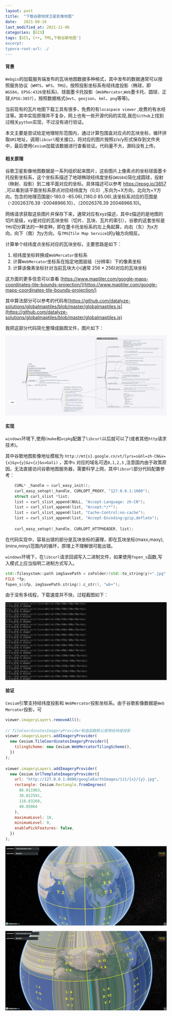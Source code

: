 ```yaml
---
layout: post
title:  "下载谷歌地球卫星影像地图"
date:   2021-08-16
last_modified_at: 2021-11-06
categories: [GIS]
tags: [GIS, C++, TMS,下载谷歌地图']
excerpt: 
typora-root-url: ./
---
```


#### 背景

`Webgis`的加载服务端发布的瓦块地图数据多种格式，其中发布的数据通常可以按照服务协议（`WMTS`、`WFS`、`TMS`)，按照投影坐标系有经纬度投影（椭球，即`WGS84`，`EPSG:4326`坐标系)、球面墨卡托投影（`WebMercator`,`Web`墨卡托、圆球、正球,`EPSG:3857`），按照数据格式(`mvt`、`geojson`、`kml`、`png`等等)。

当前现有的瓦片地图下载工具有很多，免费的有`locaspace viewer` ,收费的有水经注等。其中实现原理并不复杂，网上也有一些开源代码的实现,我在`Github`上找到过相关`python`实现，不过没有进行验证。

本文主要是尝试给定地理矩形范围内，通过计算包围盒对应点的瓦块坐标，循环拼取`URI`地址，调用`libcurl`相关接口，将对应的图片按照z/x/y形式保存到文件夹中，最后使用`Cesium`加载该数据进行查看验证。代码量不大，源码没有上传。



#### 相关原理

谷歌卫星影像地图数据是一系列组织起来图片，这些图片上像素点的坐标球面墨卡托投影坐标系，这个坐标系描述了地球椭球经纬度坐标(`WGS84`)简化成圆球，投射（映射、投影）到二维平面对应的坐标。具体描述可以参考 [https://epsg.io/3857 ](https://epsg.io/),可以看到该平面坐标系原点对应经纬度为（0,0）,东向为+X方向，北向为+Y方向，包含的地理范围是(-180.0 -85.06),(180.0 85.06),该坐标系对应的范围是（-20026376.39 -20048966.10）、（20026376.39 20048966.10)。

网络请求获取这些图片并保存下来，通常对应有xyz描述，其中z描述的是地图的切片层级，xy是对应的瓦块坐标（切片、瓦块、瓦片的索引），谷歌的这套坐标是`TMS`切分算法的一种变种，即在墨卡托坐标系的左上角起算，向右（东）为x方向，向下（南）为y方向，与`TMS`(`Tile Map Service`)的y轴方向相反。

计算单个经纬度点坐标对应的瓦块坐标，主要思路是如下：

1. 经纬度坐标转换成`WebMercator`坐标系
2. 计算`WebMercator`坐标系在指定地图层级（分辨率）下的像素坐标
3. 计算该像素坐标针对当前瓦块大小(通常 256 * 256)对应的瓦块坐标

这方面的更多信息可以查看 [https://www.maptiler.com/google-maps-coordinates-tile-bounds-projection/](https://www.maptiler.com/google-maps-coordinates-tile-bounds-projection/)

其中算法部分可以参考的代码有[https://github.com/datalyze-solutions/globalmaptiles/blob/master/globalmaptiles.js](https://github.com/datalyze-solutions/globalmaptiles/blob/master/globalmaptiles.js)

我把这部分代码简化整理成脑图文件，图片如下：

![downloadGoogleImage](/../../assets/images/GIS/downloadGoogleImage.png)

#### 实现

`windows`环境下,使用`Cmake`和`vcpkg`配置了`libcurl`以后就可以了(或者其他`http`请求技术)。

其中谷歌地图影像地址模板为 `http://mt{s}.google.cn/vt/lyrs=s&hl=zh-CN&x={x}&y={y}&z={z}&s=Gali)` ，其中`s` 对应的域名可选`0,1,2,3` ,注意国内由于政策原因，无法直接访问谷歌地图服务器，需要科学上网，其中`libcurl`部分代码配置参考：

```c++
	CURL* _handle = curl_easy_init();
	curl_easy_setopt(_handle, CURLOPT_PROXY, "127.0.0.1:1080");
	struct curl_slist *list;
	list = curl_slist_append(NULL, "Accept-Language: zh-CN");
	list = curl_slist_append(list, "Accept:*/*");
	list = curl_slist_append(list, "Cache-Control:no-cache");
	list = curl_slist_append(list, "Accept-Encoding:gzip,deflate");

	curl_easy_setopt(_handle, CURLOPT_HTTPHEADER, list);
```

在代码实现中，容易出错的部分是瓦块坐标的遍理，即在瓦块坐标(maxx,maxy),(minx,miny)范围内的循环，原理上不理解很可能出错。

`windows`环境下，在`libcurl`请求回调写入二进制文件，如果使用`fopen_s`函数,写入模式上应当指明二进制方式写入。

```c++
std::filesystem::path imgSavePath = zxFolder/(std::to_string(y)+".jpg");
FILE *fp;
fopen_s(&fp, imgSavePath.string().c_str(), "wb+");
```

由于没有多线程，下载速度并不快，过程截图如下：

![image-20211106204018312](/../../assets/images/GIS/image-20211106204018312.png)

#### 验证

`Cesium`引擎支持经纬度投影和 `WebMercator`投影坐标系。由于谷歌影像数据是`Web Mercator`投影，可

```javascript
viewer.imageryLayers.removeAll();

// TileCoordinatesImageryProvider构造函数默认使用经纬度投影
viewer.imageryLayers.addImageryProvider(
  new Cesium.TileCoordinatesImageryProvider({
    tilingScheme: new Cesium.WebMercatorTilingScheme(),
  })
);

viewer.imageryLayers.addImageryProvider(
  new Cesium.UrlTemplateImageryProvider({
    url: "http://127.0.0.1:8080/googleEarthImages/{z}/{x}/{y}.jpg",
    rectangle: Cesium.Rectangle.fromDegrees(
      86.011963,
      38.822591,
      116.63268,
      40.05064
    ),
    maximumLevel: 10,
    minimumLevel: 0,
    enablePickFeatures: false,
  })
);

```

![image-20211106203406416](/../../assets/images/GIS/image-20211106203406416.png)

![image-20211106203502286](/../../assets/images/GIS/image-20211106203502286.png)

